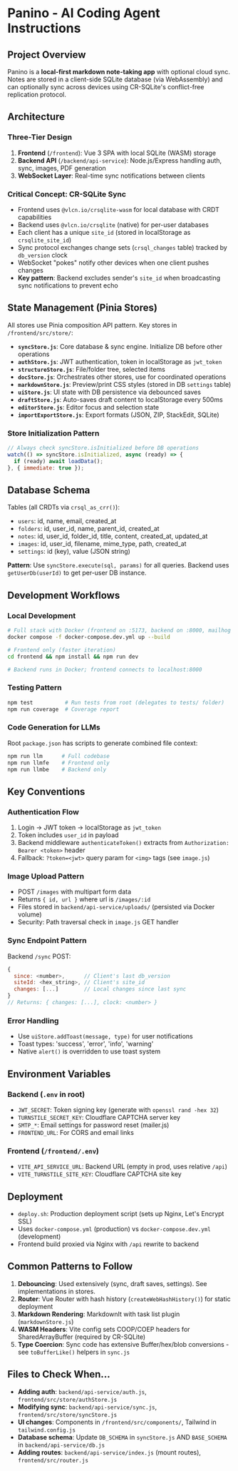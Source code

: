 # Panino - AI Coding Agent Instructions

## Project Overview
Panino is a **local-first markdown note-taking app** with optional cloud sync. Notes are stored in a client-side SQLite database (via WebAssembly) and can optionally sync across devices using CR-SQLite's conflict-free replication protocol.

## Architecture

### Three-Tier Design
1. **Frontend** (`/frontend`): Vue 3 SPA with local SQLite (WASM) storage
2. **Backend API** (`/backend/api-service`): Node.js/Express handling auth, sync, images, PDF generation
3. **WebSocket Layer**: Real-time sync notifications between clients

### Critical Concept: CR-SQLite Sync
- Frontend uses `@vlcn.io/crsqlite-wasm` for local database with CRDT capabilities
- Backend uses `@vlcn.io/crsqlite` (native) for per-user databases
- Each client has a unique `site_id` (stored in localStorage as `crsqlite_site_id`)
- Sync protocol exchanges change sets (`crsql_changes` table) tracked by `db_version` clock
- WebSocket "pokes" notify other devices when one client pushes changes
- **Key pattern**: Backend excludes sender's `site_id` when broadcasting sync notifications to prevent echo

## State Management (Pinia Stores)

All stores use Pinia composition API pattern. Key stores in `/frontend/src/store/`:

- **`syncStore.js`**: Core database & sync engine. Initialize DB before other operations
- **`authStore.js`**: JWT authentication, token in localStorage as `jwt_token`
- **`structureStore.js`**: File/folder tree, selected items
- **`docStore.js`**: Orchestrates other stores, use for coordinated operations
- **`markdownStore.js`**: Preview/print CSS styles (stored in DB `settings` table)
- **`uiStore.js`**: UI state with DB persistence via debounced saves
- **`draftStore.js`**: Auto-saves draft content to localStorage every 500ms
- **`editorStore.js`**: Editor focus and selection state
- **`importExportStore.js`**: Export formats (JSON, ZIP, StackEdit, SQLite)

### Store Initialization Pattern
```javascript
// Always check syncStore.isInitialized before DB operations
watch(() => syncStore.isInitialized, async (ready) => {
  if (ready) await loadData();
}, { immediate: true });
```

## Database Schema

Tables (all CRDTs via `crsql_as_crr()`):
- `users`: id, name, email, created_at
- `folders`: id, user_id, name, parent_id, created_at
- `notes`: id, user_id, folder_id, title, content, created_at, updated_at
- `images`: id, user_id, filename, mime_type, path, created_at
- `settings`: id (key), value (JSON string)

**Pattern**: Use `syncStore.execute(sql, params)` for all queries. Backend uses `getUserDb(userId)` to get per-user DB instance.

## Development Workflows

### Local Development
```bash
# Full stack with Docker (frontend on :5173, backend on :8000, mailhog on :8025)
docker compose -f docker-compose.dev.yml up --build

# Frontend only (faster iteration)
cd frontend && npm install && npm run dev

# Backend runs in Docker; frontend connects to localhost:8000
```

### Testing Pattern
```bash
npm test          # Run tests from root (delegates to tests/ folder)
npm run coverage  # Coverage report
```

### Code Generation for LLMs
Root `package.json` has scripts to generate combined file context:
```bash
npm run llm      # Full codebase
npm run llmfe    # Frontend only
npm run llmbe    # Backend only
```

## Key Conventions

### Authentication Flow
1. Login → JWT token → localStorage as `jwt_token`
2. Token includes `user_id` in payload
3. Backend middleware `authenticateToken()` extracts from `Authorization: Bearer <token>` header
4. Fallback: `?token=<jwt>` query param for `<img>` tags (see `image.js`)

### Image Upload Pattern
- POST `/images` with multipart form data
- Returns `{ id, url }` where url is `/images/:id`
- Files stored in `backend/api-service/uploads/` (persisted via Docker volume)
- Security: Path traversal check in `image.js` GET handler

### Sync Endpoint Pattern
Backend `/sync` POST:
```javascript
{
  since: <number>,      // Client's last db_version
  siteId: <hex_string>, // Client's site_id
  changes: [...]        // Local changes since last sync
}
// Returns: { changes: [...], clock: <number> }
```

### Error Handling
- Use `uiStore.addToast(message, type)` for user notifications
- Toast types: 'success', 'error', 'info', 'warning'
- Native `alert()` is overridden to use toast system

## Environment Variables

### Backend (`.env` in root)
- `JWT_SECRET`: Token signing key (generate with `openssl rand -hex 32`)
- `TURNSTILE_SECRET_KEY`: Cloudflare CAPTCHA server key
- `SMTP_*`: Email settings for password reset (mailer.js)
- `FRONTEND_URL`: For CORS and email links

### Frontend (`/frontend/.env`)
- `VITE_API_SERVICE_URL`: Backend URL (empty in prod, uses relative `/api`)
- `VITE_TURNSTILE_SITE_KEY`: Cloudflare CAPTCHA site key

## Deployment
- `deploy.sh`: Production deployment script (sets up Nginx, Let's Encrypt SSL)
- Uses `docker-compose.yml` (production) vs `docker-compose.dev.yml` (development)
- Frontend build proxied via Nginx with `/api` rewrite to backend

## Common Patterns to Follow

1. **Debouncing**: Used extensively (sync, draft saves, settings). See implementations in stores.
2. **Router**: Vue Router with hash history (`createWebHashHistory()`) for static deployment
3. **Markdown Rendering**: MarkdownIt with task list plugin (`markdownStore.js`)
4. **WASM Headers**: Vite config sets COOP/COEP headers for SharedArrayBuffer (required by CR-SQLite)
5. **Type Coercion**: Sync code has extensive Buffer/hex/blob conversions - see `toBufferLike()` helpers in `sync.js`

## Files to Check When...
- **Adding auth**: `backend/api-service/auth.js`, `frontend/src/store/authStore.js`
- **Modifying sync**: `backend/api-service/sync.js`, `frontend/src/store/syncStore.js`
- **UI changes**: Components in `/frontend/src/components/`, Tailwind in `tailwind.config.js`
- **Database schema**: Update `DB_SCHEMA` in `syncStore.js` AND `BASE_SCHEMA` in `backend/api-service/db.js`
- **Adding routes**: `backend/api-service/index.js` (mount routes), `frontend/src/router.js`
